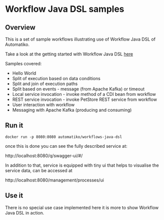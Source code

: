# Workflow Java DSL samples

## Overview 

This is a set of sample workflows illustrating use of Workflow Java DSL of Automatiko.

Take a look at the getting started with Workflow Java DSL [here](https://docs.automatiko.io/main/0.0.0/getting-started-code.html)

Samples covered:

- Hello World
- Split of execution based on data conditions
- Split and join of execution paths
- Split based on events - message (from Apache Kafka) or timeout
- Local service invocation - invoke method of a CDI bean from workflow
- REST service invocation - invoke PetStore REST service from workflow
- User interaction with workflow
- Messaging with Apache Kafka (producing and consuming)

## Run it


`docker run -p 8080:8080 automatiko/workflows-java-dsl`

once this is done you can see the fully described service at:

http://localhost:8080/q/swagger-ui/#/

In addition to that, service is equipped with tiny ui that helps to visualise the service data, can be accessed at 

http://localhost:8080/management/processes/ui

## Use it

There is no special use case implemented here it is more to show Workflow Java DSL in action.
